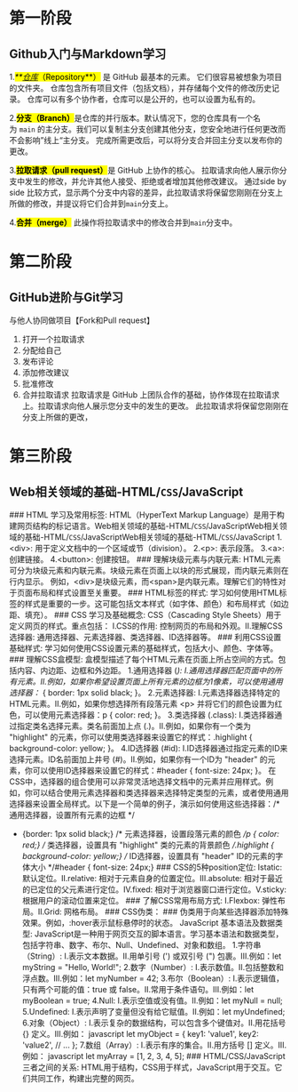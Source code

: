 # 第一阶段
## Github入门与Markdown学习
1.<mark>_**[仓库](https://docs.github.com/get-started/quickstart/github-glossary#repository)_（Repository**）</mark> 是 GitHub 最基本的元素。 它们很容易被想象为项目的文件夹。 仓库包含所有项目文件（包括文档），并存储每个文件的修改历史记录。 仓库可以有多个协作者，仓库可以是公开的，也可以设置为私有的。

2.<mark>**分支（Branch）**</mark>是仓库的并行版本。默认情况下，您的仓库具有一个名为 `main` 的主分支。我们可以复制主分支创建其他分支，您安全地进行任何更改而不会影响”线上“主分支。 完成所需更改后，可以将分支合并回主分支以发布你的更改。

3.<mark>**拉取请求（pull request）**</mark>是 GitHub 上协作的核心。 拉取请求向他人展示你分支中发生的修改，并允许其他人接受、拒绝或者增加其他修改建议。 通过side by side 比较方式，显示两个分支中内容的差异，此拉取请求将保留您刚刚在分支上所做的修改，并提议将它们合并到`main`分支上。

4.**<mark>合并（merge）</mark>** 此操作将拉取请求中的修改合并到`main`分支中。

# 第二阶段
## GitHub进阶与Git学习
与他人协同做项目【Fork和Pull request】
1. 打开一个拉取请求
2. 分配给自己
3. 发布评论
4. 添加修改建议
5. 批准修改
6. 合并拉取请求
拉取请求是 GitHub 上团队合作的基础，协作体现在拉取请求上。拉取请求向他人展示您分支中的发生的更改。 此拉取请求将保留您刚刚在分支上所做的更改，
# 第三阶段
## Web相关领域的基础-HTML/`CSS`/JavaScript
### HTML 学习及常用标签:
HTML（HyperText Markup Language）是用于构建网页结构的标记语言。Web相关领域的基础-HTML/`CSS`/JavaScriptWeb相关领域的基础-HTML/`CSS`/JavaScriptWeb相关领域的基础-HTML/`CSS`/JavaScript
1.&lt;div&gt;: 用于定义文档中的一个区域或节（division）。
2.&lt;p&gt;: 表示段落。
3.&lt;a&gt;: 创建链接。
4.&lt;button&gt;: 创建按钮。
### 理解块级元素与内联元素:
HTML元素可分为块级元素和内联元素。块级元素在页面上以块的形式展现，而内联元素则在行内显示。
例如，&lt;div&gt;是块级元素，而&lt;span&gt;是内联元素。理解它们的特性对于页面布局和样式设置至关重要。
### HTML标签的样式:
学习如何使用HTML标签的样式是重要的一步。这可能包括文本样式（如字体、颜色）和布局样式（如边距、填充）。
### CSS 学习及基础概念:
CSS（Cascading Style Sheets）用于定义网页的样式。重点包括：
I.CSS的作用: 控制网页的布局和外观。II.理解CSS选择器: 通用选择器、元素选择器、类选择器、ID选择器等。
### 利用CSS设置基础样式:
学习如何使用CSS设置元素的基础样式，包括大小、颜色、字体等。
### 理解CSS盒模型:
盒模型描述了每个HTML元素在页面上所占空间的方式。包括内容、内边距、边框和外边距。
1.通用选择器 (*):
I.通用选择器匹配页面中的所有元素。II.例如，如果你希望设置页面上所有元素的边框为1像素，可以使用通用选择器：* { border: 1px solid black; }。
2.元素选择器:
I.元素选择器选择特定的HTML元素。II.例如，如果你想选择所有段落元素 &lt;p&gt; 并将它们的颜色设置为红色，可以使用元素选择器：p { color: red; }。
3.类选择器 (.class):
I.类选择器通过指定类名选择元素。类名前面加上点 (.)。II.例如，如果你有一个类为 "highlight" 的元素，你可以使用类选择器来设置它的样式：.highlight { background-color: yellow; }。
4.ID选择器 (#id):
I.ID选择器通过指定元素的ID来选择元素。ID名前面加上井号 (#)。II.例如，如果你有一个ID为 "header" 的元素，你可以使用ID选择器来设置它的样式：#header { font-size: 24px; }。
在CSS中，选择器的组合使用可以非常灵活地选择文档中的元素并应用样式。例如，你可以结合使用元素选择器和类选择器来选择特定类型的元素，或者使用通用选择器来设置全局样式。以下是一个简单的例子，演示如何使用这些选择器：/* 通用选择器，设置所有元素的边框 */
* {border: 1px solid black;}
/* 元素选择器，设置段落元素的颜色 */p { color: red;}
/* 类选择器，设置具有 "highlight" 类的元素的背景颜色 */.highlight { background-color: yellow;}
/* ID选择器，设置具有 "header" ID的元素的字体大小 */#header { font-size: 24px;}
### CSS的5种position定位:
Istatic: 默认定位。II.relative: 相对于元素自身的位置定位。III.absolute: 相对于最近的已定位的父元素进行定位。IV.fixed: 相对于浏览器窗口进行定位。V.sticky: 根据用户的滚动位置来定位。
### 了解CSS常用布局方式:
I.Flexbox: 弹性布局。II.Grid: 网格布局。
### CSS伪类：
### 伪类用于向某些选择器添加特殊效果。例如，:hover表示鼠标悬停时的状态。 JavaScript 基本语法及数据类型:
JavaScript是一种用于网页交互的脚本语言。学习基本语法和数据类型，包括字符串、数字、布尔、Null、Undefined、对象和数组。
1.字符串（String）:
I.表示文本数据。II.用单引号 (') 或双引号 (") 包裹。III.例如：let myString = "Hello, World!";
2.数字（Number）:
I.表示数值。II.包括整数和浮点数。III.例如：let myNumber = 42;
3.布尔（Boolean）:
I.表示逻辑值，只有两个可能的值：true 或 false。II.常用于条件语句。III.例如：let myBoolean = true;
4.Null:
I.表示空值或没有值。II.例如：let myNull = null;
5.Undefined:
I.表示声明了变量但没有给它赋值。II.例如：let myUndefined;
6.对象（Object）:
I.表示复杂的数据结构，可以包含多个键值对。II.用花括号 {} 定义。III.例如： javascript let myObject = { key1: 'value1', key2: 'value2', // ... };
7.数组（Array）:
I.表示有序的集合。II.用方括号 [] 定义。III.例如： javascript let myArray = [1, 2, 3, 4, 5];
### HTML/CSS/JavaScript 三者之间的关系:
HTML用于结构，CSS用于样式，JavaScript用于交互。它们共同工作，构建出完整的网页。

